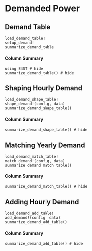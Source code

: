 # Demanded Power

## Demand Table

```@docs
load_demand_table!
setup_demand!
summarize_demand_table
```

#### Column Summary
```@example demand
using E4ST # hide
summarize_demand_table() # hide
```

## Shaping Hourly Demand

```@docs
load_demand_shape_table!
shape_demand!(config, data)
summarize_demand_shape_table()
```

#### Column Summary
```@example demand
summarize_demand_shape_table() # hide
```

## Matching Yearly Demand
```@docs
load_demand_match_table!
match_demand!(config, data)
summarize_demand_match_table()
```

#### Column Summary
```@example demand
summarize_demand_match_table() # hide
```

## Adding Hourly Demand
```@docs
load_demand_add_table!
add_demand!(config, data)
summarize_demand_add_table()
```

#### Column Summary
```@example demand
summarize_demand_add_table() # hide
```


